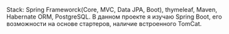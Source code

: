 Stack: Spring Frameworck(Core, MVC, Data JPA, Boot), thymeleaf, Maven, Habernate ORM, PostgreSQL. 
В данном проекте я изучаю Spring Boot, его возможности на основе стартеров, наличие встроенного TomCat.
